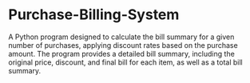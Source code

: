 # Purchase-Billing-System
A Python program designed to calculate the bill summary for a given number of purchases, applying discount rates based on the purchase amount. The program provides a detailed bill summary, including the original price, discount, and final bill for each item, as well as a total bill summary.
